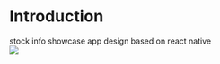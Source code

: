 <h1>Introduction</h1>
<div>
  <p1>stock info showcase app design based on react native</p1>
  
  <img style="display:block;margi:0 auto" src='video.gif'>
</div>
